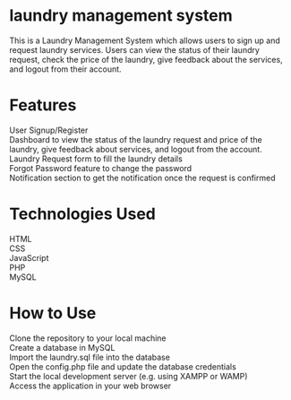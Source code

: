# laundry management system

This is a Laundry Management System which allows users to sign up and request laundry services. Users can view the status of their laundry request, check the price of the laundry, give feedback about the services, and logout from their account.

# Features
User Signup/Register<br>
Dashboard to view the status of the laundry request and price of the laundry, give feedback about services, and logout from the account.<br>
Laundry Request form to fill the laundry details<br>
Forgot Password feature to change the password<br>
Notification section to get the notification once the request is confirmed<br>
# Technologies Used
HTML<br>
CSS<br>
JavaScript<br>
PHP<br>
MySQL<br>
# How to Use
Clone the repository to your local machine <br>
Create a database in MySQL <br>
Import the laundry.sql file into the database<br>
Open the config.php file and update the database credentials<br>
Start the local development server (e.g. using XAMPP or WAMP)<br>
Access the application in your web browser <br>
